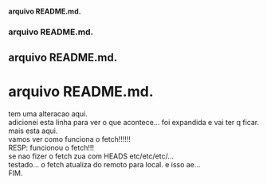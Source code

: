 <html>
<head>
<title>TITULO: README.md</title>
</head> 

<body>
<h4>arquivo README.md.</h4>
<h3>arquivo README.md.</h3>
<h2>arquivo README.md.</h2>
<h1>arquivo README.md.</h1>
tem uma alteracao aqui. <br />
adicionei esta linha para ver o que acontece... foi expandida e vai ter q ficar. <br />
mais esta aqui. <br />  
vamos ver como funciona o fetch!!!!!!   <br />
RESP: funcionou o fetch!!! <br />
se nao fizer o fetch zua com HEADS etc/etc/etc/... <br />
testado... o fetch atualiza do remoto para local. e isso ae... <br />
FIM. <br />
</body>

</html>
